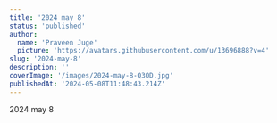 ```yaml
---
title: '2024 may 8'
status: 'published'
author:
  name: 'Praveen Juge'
  picture: 'https://avatars.githubusercontent.com/u/13696888?v=4'
slug: '2024-may-8'
description: ''
coverImage: '/images/2024-may-8-Q3OD.jpg'
publishedAt: '2024-05-08T11:48:43.214Z'
---
```


2024 may 8